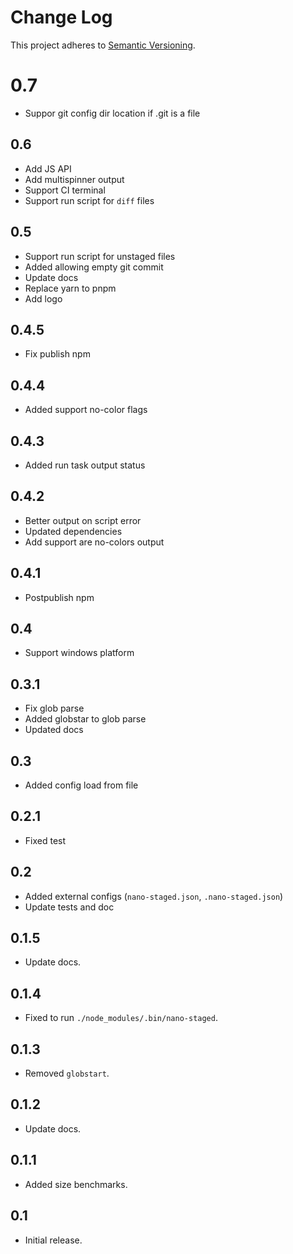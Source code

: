 # Change Log

This project adheres to [Semantic Versioning](http://semver.org/).

# 0.7

- Suppor git config dir location if .git is a file

## 0.6

- Add JS API
- Add multispinner output
- Support CI terminal
- Support run script for `diff` files

## 0.5

- Support run script for unstaged files
- Added allowing empty git commit
- Update docs
- Replace yarn to pnpm
- Add logo

## 0.4.5

- Fix publish npm

## 0.4.4

- Added support no-color flags

## 0.4.3

- Added run task output status

## 0.4.2

- Better output on script error
- Updated dependencies
- Add support are no-colors output

## 0.4.1

- Postpublish npm

## 0.4

- Support windows platform

## 0.3.1

- Fix glob parse
- Added globstar to glob parse
- Updated docs

## 0.3

- Added config load from file

## 0.2.1

- Fixed test

## 0.2

- Added external configs (`nano-staged.json`, `.nano-staged.json`)
- Update tests and doc

## 0.1.5

- Update docs.

## 0.1.4

- Fixed to run `./node_modules/.bin/nano-staged`.

## 0.1.3

- Removed `globstart`.

## 0.1.2

- Update docs.

## 0.1.1

- Added size benchmarks.

## 0.1

- Initial release.
